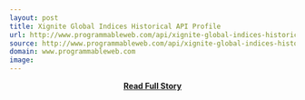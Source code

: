```yaml
---
layout: post
title: Xignite Global Indices Historical API Profile
url: http://www.programmableweb.com/api/xignite-global-indices-historical
source: http://www.programmableweb.com/api/xignite-global-indices-historical
domain: www.programmableweb.com
image: 
---
```


<p></p>
<center><p><a href="http://www.programmableweb.com/api/xignite-global-indices-historical" style='padding:25px; font-sze:18px; font-weight: bold;'>Read Full Story</a></p></center>
